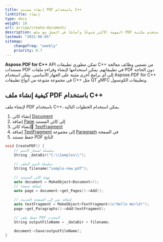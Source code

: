 ```yaml
---
title: إنشاء مستند PDF باستخدام C++
linktitle: إنشاء
type: docs
weight: 10
url: ar/cpp/create-document/
description: المهمة الأكثر شيوعًا وأساسًا في العمل مع ملف PDF هي إنشاء مستند من البداية. استخدم مكتبة Aspose.PDF for C++.
lastmod: "2021-06-05"
sitemap:
    changefreq: "weekly"
    priority: 0.7
---
```


**Aspose.PDF for C++** API تمكن مطوري تطبيقات C++ من تضمين وظائف معالجة مستندات PDF في تطبيقاتهم. يمكن استخدامها لإنشاء وقراءة ملفات PDF دون الحاجة إلى أي برامج أخرى مثبتة على الجهاز الأساسي. يمكن استخدام Aspose.PDF for C++ في مجموعة متنوعة من أنواع تطبيقات C++ مثل QT وMFC وتطبيقات الكونسول.

## كيفية إنشاء ملف PDF باستخدام C++

لإنشاء ملف PDF باستخدام C++، يمكن استخدام الخطوات التالية.

1. إنشاء كائن [Document](https://reference.aspose.com/pdf/cpp/class/aspose.pdf.document)
1. إضافة [Page](https://reference.aspose.com/pdf/cpp/class/aspose.pdf.page/) إلى كائن المستند
1.  إنشاء كائن [TextFragment](https://reference.aspose.com/pdf/cpp/class/aspose.pdf.te_x_fragment/)
1. إضافة [TextFragment](https://reference.aspose.com/pdf/cpp/class/aspose.pdf.te_x_fragment/) إلى مجموعة [Paragraph](https://reference.aspose.com/pdf/cpp/class/aspose.pdf.paragraphs/) في الصفحة
1. حفظ مستند PDF الناتج

```cpp
void CreatePDF() {
    // سلسلة لمسار الاسم.
    String _dataDir("C:\\Samples\\");

    // سلسلة لاسم الملف.
    String filename("sample-new.pdf");

    // تهيئة كائن المستند
    auto document = MakeObject<Document>();
    // إضافة صفحة
    auto page = document->get_Pages()->Add();

    // إضافة نص إلى الصفحة الجديدة
    auto textFragment = MakeObject<TextFragment>(u"Hello World!");
    page->get_Paragraphs()->Add(textFragment);

    // حفظ ملف PDF المحدث
    String outputFileName = _dataDir + filename;

    document->Save(outputFileName);
}
```